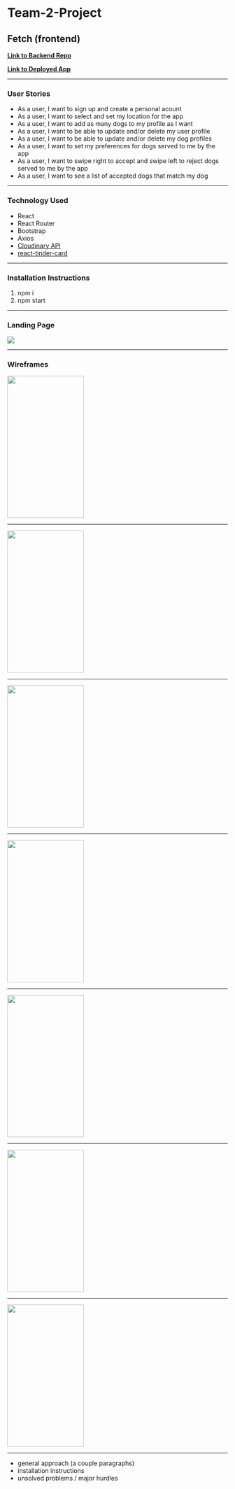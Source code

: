 # Team-2-Project
## Fetch (frontend)

[**Link to Backend Repo**](https://github.com/lind1125/Fetch-backend)

[**Link to Deployed App**](http://fetchappforpals.surge.sh/)

---

### User Stories

* As a user, I want to sign up and create a personal acount
* As a user, I want to select and set my location for the app
* As a user, I want to add as many dogs to my profile as I want
* As a user, I want to be able to update and/or delete my user profile
* As a user, I want to be able to update and/or delete my dog profiles
* As a user, I want to set my preferences for dogs served to me by the app
* As a user, I want to swipe right to accept and swipe left to reject dogs served to me by the app
* As a user, I want to see a list of accepted dogs that match my dog

---

### Technology Used

* React
* React Router
* Bootstrap
* Axios
* [Cloudinary API](https://cloudinary.com/)
* [react-tinder-card](https://github.com/3DJakob/react-tinder-card#readme)

---

### Installation Instructions
1. npm i
2. npm start

---

### Landing Page

<img src="./readme_images/FetchLandingPage.png" />

---

### Wireframes


<img src="./readme_images/FetchSignup.png" height="325" width="175"/>

---

<img src="./readme_images/FetchLogin.png" height="325" width="175"/>

---

<img src="./readme_images/OwnerProfilePage.png" height="325" width="175"/>

---

<img src="./readme_images/DogProfilePage.png" height="325" width="175"/>

---

<img src="./readme_images/PotentialMatches_main.png" height="325" width="175"/>

---

<img src="./readme_images/PotentialMatches_clicked.png" height="325" width="175"/>

---

<img src="./readme_images/DogMatchesPage.png" height="325" width="175" />

---

- general approach (a couple paragraphs)
- installation instructions
- unsolved problems / major hurdles
